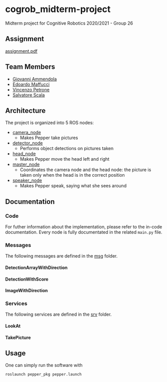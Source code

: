 # cogrob_midterm-project

Midterm project for Cognitive Robotics 2020/2021 - Group 26

## Assignment

[assignment.pdf](assignment.pdf)

## Team Members

* [Giovanni Ammendola](https://github.com/giorge1)
* [Edoardo Maffucci](https://github.com/emaff)
* [Vincenzo Petrone](https://github.com/v8p1197)
* [Salvatore Scala](https://github.com/knowsx2)

## Architecture

The project is organized into 5 ROS nodes:

* [camera_node](pepper_pkg/src/camera_node/main.py)
    * Makes Pepper take pictures
* [detector_node](pepper_pkg/src/detector_node/main.py)
    * Performs object detections on pictures taken 
* [head_node](pepper_pkg/src/head_node/main.py)
    * Makes Pepper move the head left and right
* [master_node](pepper_pkg/src/master_node/main.py)
    * Coordinates the camera node and the head node: the picture is taken only when the head is in the correct position
* [speaker_node](pepper_pkg/src/speaker_node/main.py)
    * Makes Pepper speak, saying what she sees around 

## Documentation

### Code

For futher information about the implementation, please refer to the in-code documentation. Every node is fully documentated in the related `main.py` file.

### Messages

The following messages are defined in the [msg](pepper_msgs/msg) folder.

#### DetectionArrayWithDirection

#### DetectionWithScore

#### ImageWithDirection

### Services

The following services are defined in the [srv](pepper_msgs/srv) folder.

#### LookAt

#### TakePicture

## Usage

One can simply run the software with

``` bash
roslaunch pepper_pkg pepper.launch
```
